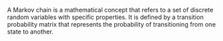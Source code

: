 A Markov chain is a mathematical concept that refers to a set of discrete random variables with specific properties. It is defined by a transition probability matrix that represents the probability of transitioning from one state to another.
